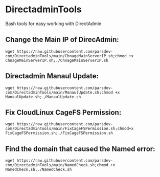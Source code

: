 # DirectadminTools
Bash tools for easy working with DirectAdmin

## Change the Main IP of DirecAdmin:
```
wget https://raw.githubusercontent.com/parsdev-com/DirectadminTools/main/ChnageMainServerIP.sh;chmod +x ChnageMainServerIP.sh;./ChnageMainServerIP.sh
```

## Directadmin Manaul Update:
```
wget https://raw.githubusercontent.com/parsdev-com/DirectadminTools/main/ManaulUpdate.sh;chmod +x ManaulUpdate.sh;./ManaulUpdate.sh
```

## Fix CloudLinux CageFS Permission:
```
wget https://raw.githubusercontent.com/parsdev-com/DirectadminTools/main/FixCageFSPermission.sh;chmod+x FixCageFSPermission.sh;./FixCageFSPermission.sh
```
## Find the domain that caused the Named error:
```
wget https://raw.githubusercontent.com/parsdev-com/DirectadminTools/main/NamedCheck.sh;chmod +x NamedCheck.sh;./NamedCheck.sh
```
